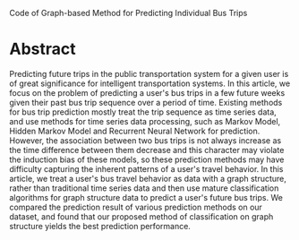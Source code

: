 Code of Graph-based Method for Predicting Individual Bus Trips
# Abstract

  Predicting future trips in the public transportation system for a given user is of great significance for intelligent transportation systems. In this article, we focus on the problem of predicting a user's bus trips in a few future weeks given their past bus trip sequence over a period of time. Existing methods for bus trip prediction mostly treat the trip sequence as time series data, and use methods for time series data processing, such as Markov Model, Hidden Markov Model and Recurrent Neural Network for prediction. However, the association between two bus trips is not always increase as the time difference between them decrease and this character may violate the induction bias of these models, so these prediction methods may have difficulty capturing the inherent patterns of a user's travel behavior. In this article, we treat a user's bus travel behavior as data with a graph structure, rather than traditional time series data and then use mature classification algorithms for graph structure data to predict a user's future bus trips. We compared the prediction result of various prediction methods on our dataset, and found that our proposed method of classification on graph structure yields the best prediction performance. 
